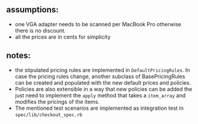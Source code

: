 ## assumptions:

- one VGA adapter needs to be scanned per MacBook Pro otherwise there is no discount.
- all the prices are in cents for simplicity

## notes:

- the stipulated pricing rules are implemented in `DefaultPricingRules`. In case the pricing rules change, another subclass of BasePricingRules can be created and populated with the new default prices and policies.
- Policies are also extensible in a way that new policies can be added the just need to implement the `apply` method that takes a `item_array` and modifies the pricings of the items.
- The mentioned test scenarios are implemented as integration test in `spec/lib/checkout_spec.rb`
